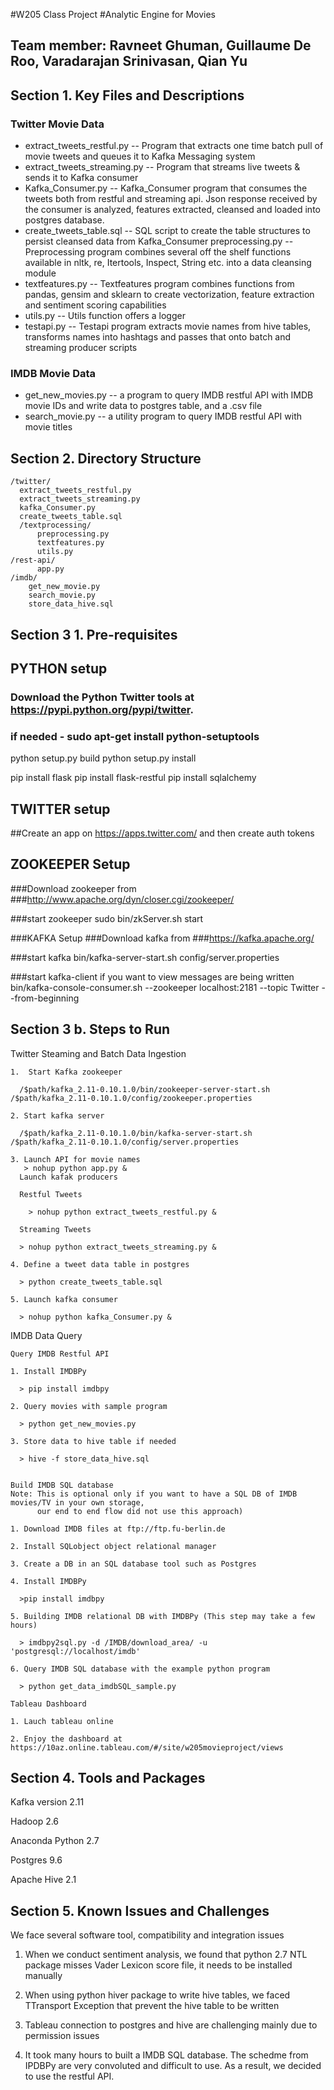#W205 Class Project
#Analytic Engine for Movies
## Team member: Ravneet Ghuman, Guillaume De Roo, Varadarajan Srinivasan, Qian Yu

## Section 1. Key Files and Descriptions
### Twitter Movie Data
  * extract_tweets_restful.py -- Program that extracts one time batch pull of movie tweets and queues it to Kafka Messaging system
  * extract_tweets_streaming.py -- Program that streams live tweets & sends it to Kafka consumer
  * Kafka_Consumer.py -- Kafka_Consumer program that consumes the tweets both from restful and streaming api. Json response received by the   consumer is analyzed, features extracted, cleansed and loaded into postgres database.
  * create_tweets_table.sql -- SQL script to create the table structures to persist cleansed data from Kafka_Consumer
  preprocessing.py -- Preprocessing program combines several off the shelf functions available in nltk, re, Itertools, Inspect, String etc. into a data cleansing module
  * textfeatures.py -- Textfeatures program combines functions from pandas, gensim and sklearn to create vectorization, feature extraction and sentiment scoring capabilities
  * utils.py -- Utils function offers a logger
  * testapi.py -- Testapi program extracts movie names from hive tables, transforms names into hashtags and passes that onto batch and streaming producer scripts

### IMDB Movie Data
  * get_new_movies.py -- a program to query IMDB restful API with IMDB movie IDs and write data to postgres table, and a .csv file
  * search_movie.py -- a utility program to query IMDB restful API with movie titles

## Section 2. Directory Structure
    /twitter/
      extract_tweets_restful.py
      extract_tweets_streaming.py
      kafka_Consumer.py
      create_tweets_table.sql
      /textprocessing/
          preprocessing.py
          textfeatures.py
          utils.py
    /rest-api/
          app.py
    /imdb/
        get_new_movie.py
        search_movie.py
        store_data_hive.sql

## Section 3 1. Pre-requisites
## PYTHON setup
### Download the Python Twitter tools at https://pypi.python.org/pypi/twitter.
### if needed - sudo apt-get install python-setuptools

python setup.py build
python setup.py install

pip install flask
pip install flask-restful
pip install sqlalchemy

## TWITTER setup
##Create an app on https://apps.twitter.com/ and then create auth tokens

## ZOOKEEPER Setup
###Download zookeeper from
###http://www.apache.org/dyn/closer.cgi/zookeeper/

###start zookeeper
sudo bin/zkServer.sh start

###KAFKA Setup
###Download kafka from
###https://kafka.apache.org/

###start kafka
bin/kafka-server-start.sh config/server.properties

###start kafka-client if you want to view messages are being written
bin/kafka-console-consumer.sh --zookeeper localhost:2181 --topic Twitter --from-beginning

## Section 3 b. Steps to Run

  Twitter Steaming and Batch Data Ingestion

    1.  Start Kafka zookeeper 
  
      /$path/kafka_2.11-0.10.1.0/bin/zookeeper-server-start.sh /$path/kafka_2.11-0.10.1.0/config/zookeeper.properties
  
    2. Start kafka server
  
      /$path/kafka_2.11-0.10.1.0/bin/kafka-server-start.sh /$path/kafka_2.11-0.10.1.0/config/server.properties
      
    3. Launch API for movie names
       > nohup python app.py &
      Launch kafak producers
    
      Restful Tweets
      
        > nohup python extract_tweets_restful.py &
  
      Streaming Tweets
      
      > nohup python extract_tweets_streaming.py &
      
    4. Define a tweet data table in postgres
    
      > python create_tweets_table.sql
      
    5. Launch kafka consumer
    
      > nohup python kafka_Consumer.py &
  
  IMDB Data Query

    Query IMDB Restful API
    
    1. Install IMDBPy
    
      > pip install imdbpy
   
    2. Query movies with sample program
  
      > python get_new_movies.py 
      
    3. Store data to hive table if needed
    
      > hive -f store_data_hive.sql


    Build IMDB SQL database 
    Note: This is optional only if you want to have a SQL DB of IMDB movies/TV in your own storage, 
          our end to end flow did not use this approach)
          
    1. Download IMDB files at ftp://ftp.fu-berlin.de
    
    2. Install SQLobject object relational manager
    
    3. Create a DB in an SQL database tool such as Postgres
    
    4. Install IMDBPy
    
      >pip install imdbpy
      
    5. Building IMDB relational DB with IMDBPy (This step may take a few hours)
    
      > imdbpy2sql.py -d /IMDB/download_area/ -u 'postgresql://localhost/imdb'
      
    6. Query IMDB SQL database with the example python program
    
      > python get_data_imdbSQL_sample.py
    
    Tableau Dashboard
    
    1. Lauch tableau online
    
    2. Enjoy the dashboard at https://10az.online.tableau.com/#/site/w205movieproject/views
    
## Section 4. Tools and Packages
   
   Kafka version 2.11
   
   Hadoop 2.6
   
   Anaconda Python 2.7
   
   Postgres 9.6
   
   Apache Hive 2.1
   

## Section 5. Known Issues and Challenges

We face several software tool, compatibility and integration issues

1. When we conduct sentiment analysis, we found that python 2.7 NTL package misses Vader Lexicon score file, it needs to be installed manually

2. When using python hiver package to write hive tables, we faced TTransport Exception that prevent the hive table to be written

3. Tableau connection to postgres and hive are challenging mainly due to permission issues

4. It took many hours to built a IMDB SQL database. The schedme from IPDBPy are very convoluted and difficult to use. As a result, we decided to use the restful API.
